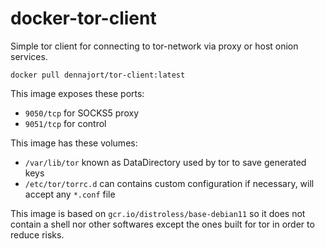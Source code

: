 # docker-tor-client

Simple tor client for connecting to tor-network via proxy or host onion services.

`docker pull dennajort/tor-client:latest`

This image exposes these ports:
- `9050/tcp` for SOCKS5 proxy
- `9051/tcp` for control

This image has these volumes:
- `/var/lib/tor` known as DataDirectory used by tor to save generated keys
- `/etc/tor/torrc.d` can contains custom configuration if necessary, will accept any `*.conf` file

This image is based on `gcr.io/distroless/base-debian11` so it does not contain a shell
nor other softwares except the ones built for tor in order to reduce risks.
